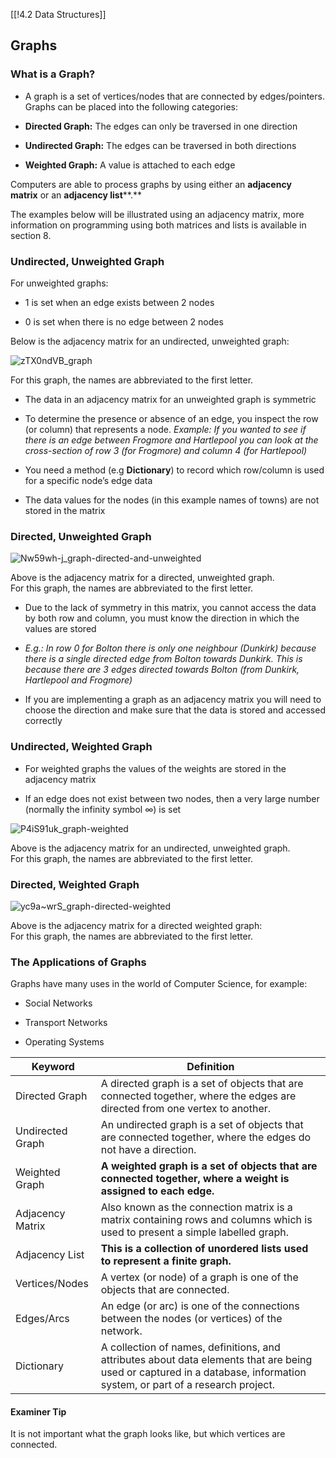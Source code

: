 [[!4.2 Data Structures]]

## Graphs

### What is a Graph?

- A graph is a set of vertices/nodes that are connected by edges/pointers. Graphs can be placed into the following categories:
    
- **Directed Graph:** The edges can only be traversed in one direction
    
- **Undirected Graph:** The edges can be traversed in both directions
    
- **Weighted Graph:** A value is attached to each edge
    

Computers are able to process graphs by using either an **adjacency matrix** or an **adjacency list****.** 

The examples below will be illustrated using an adjacency matrix, more information on programming using both matrices and lists is available in section 8.

### Undirected, Unweighted Graph

For unweighted graphs:

- 1 is set when an edge exists between 2 nodes
    
- 0 is set when there is no edge between 2 nodes
    

Below is the adjacency matrix for an undirected, unweighted graph:

![zTX0ndVB_graph](https://cdn.savemyexams.com/cdn-cgi/image/f=auto,width=3840/https://cdn.savemyexams.com/uploads/2024/01/zTX0ndVB_graph.png)

For this graph, the names are abbreviated to the first letter.

- The data in an adjacency matrix for an unweighted graph is symmetric
    
- To determine the presence or absence of an edge, you inspect the row (or column) that represents a node. _Example: If you wanted to see if there is an edge between Frogmore and Hartlepool you can look at the cross-section of row 3 (for Frogmore) and column 4 (for Hartlepool)_
    
- You need a method (e.g **Dictionary**) to record which row/column is used for a specific node’s edge data
    
- The data values for the nodes (in this example names of towns) are not stored in the matrix
    

### Directed, Unweighted Graph

![Nw59wh-j_graph-directed-and-unweighted](https://cdn.savemyexams.com/cdn-cgi/image/f=auto,width=3840/https://cdn.savemyexams.com/uploads/2024/01/Nw59wh-j_graph-directed-and-unweighted.png)

Above is the adjacency matrix for a directed, unweighted graph.  
For this graph, the names are abbreviated to the first letter.

- Due to the lack of symmetry in this matrix, you cannot access the data by both row and column, you must know the direction in which the values are stored
    
- _E.g.: In row 0 for Bolton there is only one neighbour (Dunkirk) because there is a single directed edge from Bolton towards Dunkirk. This is because there are 3 edges directed towards Bolton (from Dunkirk, Hartlepool and Frogmore)_
    
- If you are implementing a graph as an adjacency matrix you will need to choose the direction and make sure that the data is stored and accessed correctly
    

### Undirected, Weighted Graph

- For weighted graphs the values of the weights are stored in the adjacency matrix
    
- If an edge does not exist between two nodes, then a very large number (normally the infinity symbol ∞) is set
    

![P4iS91uk_graph-weighted](https://cdn.savemyexams.com/cdn-cgi/image/f=auto,width=3840/https://cdn.savemyexams.com/uploads/2024/01/P4iS91uk_graph-weighted.png)

Above is the adjacency matrix for an undirected, unweighted graph.  
For this graph, the names are abbreviated to the first letter.

### Directed, Weighted Graph

![yc9a~wrS_graph-directed-weighted](https://cdn.savemyexams.com/cdn-cgi/image/f=auto,width=3840/https://cdn.savemyexams.com/uploads/2024/01/yc9a~wrS_graph-directed-weighted.png)

Above is the adjacency matrix for a directed weighted graph:  
For this graph, the names are abbreviated to the first letter.

### The Applications of Graphs

Graphs have many uses in the world of Computer Science, for example:

- Social Networks
    
- Transport Networks
    
- Operating Systems
    

|**Keyword**|**Definition**|
|---|---|
|Directed Graph|A directed graph is a set of objects that are connected together, where the edges are directed from one vertex to another.|
|Undirected Graph|An undirected graph is a set of objects that are connected together, where the edges do not have a direction.|
|Weighted Graph|**A weighted graph is a set of objects that are connected together, where a weight is assigned to each edge.**|
|Adjacency Matrix|Also known as the connection matrix is a matrix containing rows and columns which is used to present a simple labelled graph.|
|Adjacency List|**This is a collection of unordered lists used to represent a finite graph.**|
|Vertices/Nodes|A vertex (or node) of a graph is one of the objects that are connected.|
|Edges/Arcs|An edge (or arc) is one of the connections between the nodes (or vertices) of the network.|
|Dictionary|A collection of names, definitions, and attributes about data elements that are being used or captured in a database, information system, or part of a research project.|

#### Examiner Tip

It is not important what the graph looks like, but which vertices are connected.